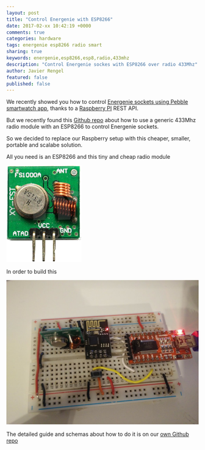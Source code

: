 ```yaml
---
layout: post
title: "Control Energenie with ESP8266"
date: 2017-02-xx 10:42:19 +0000
comments: true
categories: hardware
tags: energenie esp8266 radio smart
sharing: true
keywords: energenie,esp8266,esp8,radio,433mhz
description: "Control Energenie sockes with ESP8266 over radio 433Mhz"
author: Javier Rengel
featured: false
published: false
---
```


We recently showed you how to control [Energenie sockets using Pebble smartwatch app](http://coconauts.net/blog/2017/02/15/control-energenie-with-pebble/),
thanks to a [Raspberry PI](http://coconauts.net/blog/2016/04/15/energinie-and-raspberry-pi-setup/) REST API.

But we recently found this [Github repo](https://github.com/cjdell/esp-rf-switch)
about how to use a generic 433Mhz radio module with an ESP8266  to control Energenie sockets.

<!--more-->

So we decided to replace our Raspberry setup with this cheaper, smaller, portable and scalabe solution.

All you need is an ESP8266 and this tiny and cheap radio module

![radio-transmitter](/images/posts/2017-02-16-control-energenie-esp8266/radio-transmitter.png)

In order to build this

![hardware](/images/posts/2017-02-16-control-energenie-esp8266/hardware.png)

The detailed guide and schemas about how to do it is on our [own Github repo](https://github.com/rephus/esp8266-energenie-switch)
